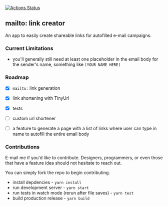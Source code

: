 [![Actions Status](https://github.com/steezeburger/mailto-link-creator/workflows/CI/badge.svg)](https://github.com/steezeburger/mailto-link-creator/actions)

## mailto: link creator
An app to easily create shareable links for autofilled e-mail campaigns.

### Current Limitations
* you'll generally still need at least one placeholder in the email body for the sender's name, something like `[YOUR NAME HERE]`

### Roadmap
- [x] `mailto:` link generation
- [x] link shortening with TinyUrl
- [x] tests
- [ ] custom url shortener
- [ ] a feature to generate a page with a list of links where user can type in name to autofill the entire email body


### Contributions
E-mail me if you'd like to contribute. Designers, programmers, or even those that have a feature idea should not hesitate to reach out.

You can simply fork the repo to begin contributing.
* install depdencies - `yarn install`
* run development server - `yarn start`
* run tests in watch mode (rerun after file saves) - `yarn test`
* build production release - `yarn build`
